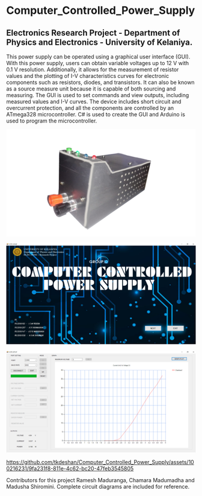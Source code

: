 # Computer_Controlled_Power_Supply
## Electronics Research Project - Department of Physics and Electronics - University of Kelaniya.

This power supply can be operated using a graphical user interface (GUI). With this power supply, users can obtain variable voltages up to 12 V with 0.1 V resolution. Additionally, it allows for the measurement of resistor values and the plotting of I-V characteristics curves for electronic components such as resistors, diodes, and transistors. It can also be known as a source measure unit because it is capable of both sourcing and measuring. The GUI is used to set commands and view outputs, including measured values and I-V curves. The device includes short circuit and overcurrent protection, and all the components are controlled by an ATmega328 microcontroller. C# is used to create the GUI and Arduino is used to program the microcontroller. 

![View](https://github.com/tkdeshan/Computer_Controlled_Power_Supply/blob/main/CCPS_Overview/view.png)

![View](https://github.com/tkdeshan/Computer_Controlled_Power_Supply/blob/main/CCPS_Overview/ss1.png)

![View](https://github.com/tkdeshan/Computer_Controlled_Power_Supply/blob/main/CCPS_Overview/ss2.png)

https://github.com/tkdeshan/Computer_Controlled_Power_Supply/assets/100216231/9fa231f8-811e-4c62-bc20-47feb3545805

Contributors for this project Ramesh Maduranga, Chamara Madumadha and Madusha Shiromini. Complete circuit diagrams are included for reference.

